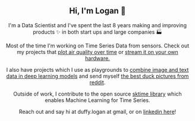 <div align="center">
  
## Hi, I'm Logan :penguin:

I'm a Data Scientist and I've spent the last 8 years making and improving products :sparkles: in both start ups and large companies :factory:

Most of the time I'm working on Time Series Data from sensors. Check out my projects that [plot air quality over time](https://github.com/chillerobscuro/air-plots) or [stream it on your own hardware.](https://github.com/chillerobscuro/air-stream) 

I also have projects which I use as playgrounds to [combine image and text data in deep learning models](https://github.com/chillerobscuro/image-tabular-sandbox) and send myself [the best duck pictures from reddit](https://github.com/chillerobscuro/solicited-duck-pic).
  
Outside of work, I contribute to the open source [sktime library](https://github.com/sktime/sktime) which enables Machine Learning for Time Series.

Reach out and say hi at duffy.logan at gmail, or on [linkedin here](https://www.linkedin.com/in/loganduffy)!

</div>

